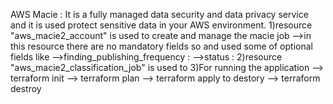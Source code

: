 AWS Macie : It is a fully managed data security and data privacy service and it is used protect sensitive data in your 
AWS environment.
1)resource "aws_macie2_account" is used to create and manage the macie job
-->in this resource there are no mandatory fields so and used some of optional fields like 
-->finding_publishing_frequency : 
-->status : 
2)resource "aws_macie2_classification_job" is used to 
3)For running the application
--> terraform init
--> terraform plan
--> terraform apply
to destory --> terraform destroy
